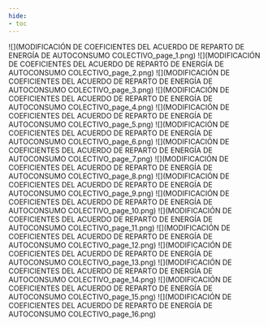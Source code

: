 ```yaml
---
hide:
- toc
---
```

![](MODIFICACIÓN DE COEFICIENTES DEL ACUERDO DE REPARTO DE ENERGÍA DE AUTOCONSUMO COLECTIVO_page_1.png)
![](MODIFICACIÓN DE COEFICIENTES DEL ACUERDO DE REPARTO DE ENERGÍA DE AUTOCONSUMO COLECTIVO_page_2.png)
![](MODIFICACIÓN DE COEFICIENTES DEL ACUERDO DE REPARTO DE ENERGÍA DE AUTOCONSUMO COLECTIVO_page_3.png)
![](MODIFICACIÓN DE COEFICIENTES DEL ACUERDO DE REPARTO DE ENERGÍA DE AUTOCONSUMO COLECTIVO_page_4.png)
![](MODIFICACIÓN DE COEFICIENTES DEL ACUERDO DE REPARTO DE ENERGÍA DE AUTOCONSUMO COLECTIVO_page_5.png)
![](MODIFICACIÓN DE COEFICIENTES DEL ACUERDO DE REPARTO DE ENERGÍA DE AUTOCONSUMO COLECTIVO_page_6.png)
![](MODIFICACIÓN DE COEFICIENTES DEL ACUERDO DE REPARTO DE ENERGÍA DE AUTOCONSUMO COLECTIVO_page_7.png)
![](MODIFICACIÓN DE COEFICIENTES DEL ACUERDO DE REPARTO DE ENERGÍA DE AUTOCONSUMO COLECTIVO_page_8.png)
![](MODIFICACIÓN DE COEFICIENTES DEL ACUERDO DE REPARTO DE ENERGÍA DE AUTOCONSUMO COLECTIVO_page_9.png)
![](MODIFICACIÓN DE COEFICIENTES DEL ACUERDO DE REPARTO DE ENERGÍA DE AUTOCONSUMO COLECTIVO_page_10.png)
![](MODIFICACIÓN DE COEFICIENTES DEL ACUERDO DE REPARTO DE ENERGÍA DE AUTOCONSUMO COLECTIVO_page_11.png)
![](MODIFICACIÓN DE COEFICIENTES DEL ACUERDO DE REPARTO DE ENERGÍA DE AUTOCONSUMO COLECTIVO_page_12.png)
![](MODIFICACIÓN DE COEFICIENTES DEL ACUERDO DE REPARTO DE ENERGÍA DE AUTOCONSUMO COLECTIVO_page_13.png)
![](MODIFICACIÓN DE COEFICIENTES DEL ACUERDO DE REPARTO DE ENERGÍA DE AUTOCONSUMO COLECTIVO_page_14.png)
![](MODIFICACIÓN DE COEFICIENTES DEL ACUERDO DE REPARTO DE ENERGÍA DE AUTOCONSUMO COLECTIVO_page_15.png)
![](MODIFICACIÓN DE COEFICIENTES DEL ACUERDO DE REPARTO DE ENERGÍA DE AUTOCONSUMO COLECTIVO_page_16.png)

 <style> 
body {
background-image: url('https://github.com/asolear/assets/blob/master/imgs/fondo3.jpg?raw=true'); 
background-repeat: no-repeat; 
background-attachment: fixed; /* background-size: cover; */ 
background-size: 100% 100%;
}
</style> 
